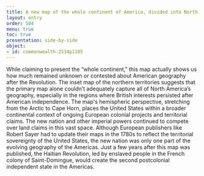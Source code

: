 ```yaml
---
title: A new map of the whole continent of America, divided into North and South and West Indies
layout: entry
order: 504
menu: true
toc: true
presentation: side-by-side
object:
- id: commonwealth:2514p1185
---
```


While claiming to present the “whole continent,” this map actually shows us how much remained unknown or contested about American geography after the Revolution. The inset map of the northern territories suggests that the primary map alone couldn’t adequately capture all of North America’s geography, especially in the regions where British interests persisted after American independence. The map's hemispheric perspective, stretching from the Arctic to Cape Horn, places the United States within a broader continental context of ongoing European colonial projects and territorial claims. The new nation and other imperial powers continued to compete over land claims in this vast space. Although European publishers like Robert Sayer had to update their maps in the 1780s to reflect the territorial sovereignty of the United States, the new nation was only one part of the evolving geography of the Americas. Just a few years after this map was published, the Haitian Revolution, led by enslaved people in the French colony of Saint-Domingue, would create the second postcolonial independent state in the Americas.
